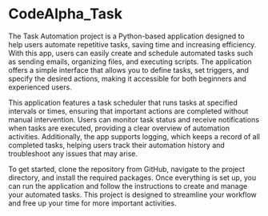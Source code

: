 # CodeAlpha_Task
The Task Automation project is a Python-based application designed to help users automate repetitive tasks, saving time and increasing efficiency. With this app, users can easily create and schedule automated tasks such as sending emails, organizing files, and executing scripts. The application offers a simple interface that allows you to define tasks, set triggers, and specify the desired actions, making it accessible for both beginners and experienced users.

This application features a task scheduler that runs tasks at specified intervals or times, ensuring that important actions are completed without manual intervention. Users can monitor task status and receive notifications when tasks are executed, providing a clear overview of automation activities. Additionally, the app supports logging, which keeps a record of all completed tasks, helping users track their automation history and troubleshoot any issues that may arise.

To get started, clone the repository from GitHub, navigate to the project directory, and install the required packages. Once everything is set up, you can run the application and follow the instructions to create and manage your automated tasks. This project is designed to streamline your workflow and free up your time for more important activities.
